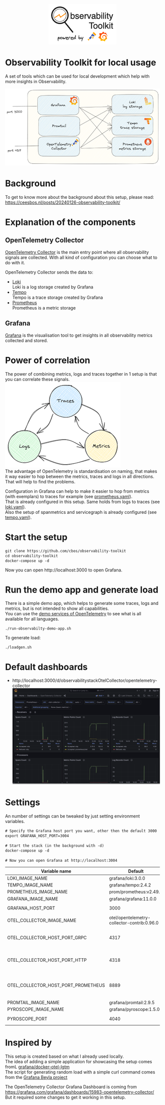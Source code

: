 <div align="center">
  <img src="./docs/logo.png" alt="Observability Toolkit"/>
</div>

# Observability Toolkit for local usage
A set of tools which can be used for local development which help with more insights in Observability.

![](docs/setup.png)

# Background

To get to know more about the background about this setup, please read: https://ceesbos.nl/posts/20240126-observability-toolkit/

# Explanation of the components

## OpenTelemetry Collector
[OpenTelemetry Collector](https://opentelemetry.io/docs/collector/) is the main entry point where all observability signals are collected.
With all kind of configuration you can choose what to do with it.

OpenTelemetry Collector sends the data to:
- [Loki](https://github.com/grafana/loki)   
  Loki is a log storage created by Grafana
- [Tempo](https://github.com/grafana/tempo)   
  Tempo is a trace storage created by Grafana
- [Prometheus](https://github.com/prometheus/prometheus)   
  Prometheus is a metric storage

## Grafana
[Grafana](https://github.com/grafana/grafana) is the visualisation tool to get insights in all observability metrics collected and stored.

# Power of correlation
The power of combining metrics, logs and traces together in 1 setup is that you can correlate these signals.    
![](docs/correlation_between_signals.png)    
The advantage of OpenTelemetry is standardisation on naming, that makes it way easier to hop between the metrics, traces and logs in all directions.
That will help to find the problems.

Configuration in Grafana can help to make it easier to hop from metrics (with exemplars) to traces for example (see [prometheus.yaml](./config/grafana/provisioning/datasources/prometheus.yaml)).    
That is already configured in this setup. Same holds from logs to traces (see [loki.yaml](./config/grafana/provisioning/datasources/loki.yaml)).   
Also the setup of spanmetrics and servicegraph is already configured (see [tempo.yaml](./config/grafana/provisioning/datasources/tempo.yaml)).   

# Start the setup

```shell
git clone https://github.com/cbos/observability-toolkit
cd observability-toolkit
docker-compose up -d 

```
Now you can open http://localhost:3000 to open Grafana.

# Run the demo app and generate load
There is a simple demo app, which helps to generate some traces, logs and metrics, but is not intended to show all capabilities.    
You can use the [demo services of OpenTelemetry](https://opentelemetry.io/docs/demo/) to see what is all available for all languages.

```shell
./run-observabilty-demo-app.sh 
```

To generate load:
```shell
./loadgen.sh 
```

# Default dashboards
- http://localhost:3000/d/observabilitystackOtelCollector/opentelemetry-collector
![](docs/opentelemetry_collector_dashboard.png)

# Settings 

An number of settings can be tweaked by just setting environment variables.

```shell
# Specify the Grafana host port you want, other then the default 3000
export GRAFANA_HOST_PORT=3004

# Start the stack (in the background with -d)
docker-compose up -d 

# Now you can open Grafana at http://localhost:3004
```

| Variable name                        | Default                                     | Description                                                                                                             |
|--------------------------------------|---------------------------------------------|-------------------------------------------------------------------------------------------------------------------------|  
| LOKI_IMAGE_NAME                      | grafana/loki:3.0.0                          | Loki docker image                                                                                                       |
| TEMPO_IMAGE_NAME                     | grafana/tempo:2.4.2                         | Tempo docker image                                                                                                      |
| PROMETHEUS_IMAGE_NAME                | prom/prometheus:v2.49.1                     | Prometheus docker image                                                                                                 |
| GRAFANA_IMAGE_NAME                   | grafana/grafana:11.0.0                      | Grafana docker image                                                                                                    |
| GRAFANA_HOST_PORT                    | 3000                                        | Port on host on which Grafana will be available                                                                         |
| OTEL_COLLECTOR_IMAGE_NAME            | otel/opentelemetry-collector-contrib:0.96.0 | OpenTelemetry Collector docker image                                                                                    |
| OTEL_COLLECTOR_HOST_PORT_GRPC        | 4317                                        | Port on host on which OpenTelemetry Collector will be available for OTLP format with GRPC                               |
| OTEL_COLLECTOR_HOST_PORT_HTTP        | 4318                                        | Port on host on which OpenTelemetry Collector will be available for OTLP format with HTTP                               |
| OTEL_COLLECTOR_HOST_PORT_PROMETHEUS  | 8889                                        | Port on host on which OpenTelemetry Collector will listen to expose prometheus data, like http://localhost:8889/metrics |
| PROMTAIL_IMAGE_NAME                  | grafana/promtail:2.9.5                      | Promtail docker image                                                                                                   |
| PYROSCOPE_IMAGE_NAME                 | grafana/pyroscope:1.5.0                     | Pyroscope docker image                                                                                                  |
| PYROSCOPE_PORT                       | 4040                                        | Port on which Pyroscope is available                                                                                    |


# Inspired by 

This setup is created based on what I already used locally.    
The idea of adding a simple application for showcasing the setup comes fromL [grafana/docker-otel-lgtm](https://github.com/grafana/docker-otel-lgtm)    
The script for generating random load with a simple curl command comes from the [Grafana Beyla project](https://github.com/grafana/beyla/blob/main/examples/greeting-apps/loadgen.sh)

The OpenTelemetry Collector Grafana Dashboard is coming from
https://grafana.com/grafana/dashboards/15983-opentelemetry-collector/    
But it required some changes to get it working in this setup.
